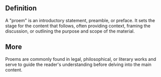## Definition
A "proem" is an introductory statement, preamble, or preface. It sets the stage for the content that follows, often providing context, framing the discussion, or outlining the purpose and scope of the material. 

## More

Proems are commonly found in legal, philosophical, or literary works and serve to guide the reader's understanding before delving into the main content.